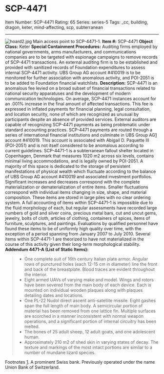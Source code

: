 # SCP-4471
Item Number: SCP-4471
Rating: 65
Series: series-5
Tags: _cc, building, dragon, keter, mind-affecting, scp, subterranean

---

![hoard2.jpg](https://scp-wiki.wdfiles.com/local--files/scp-4471/hoard2.jpg)
Main access point to SCP-4471-1.
**Item #:** SCP-4471
**Object Class:** Keter
**Special Containment Procedures:** Auditing firms employed by national governments, arms manufacturers, and communications companies are to be targeted with espionage campaigns to remove records of SCP-4471 transactions. An external auditing firm is to be established and provided with sanitized records of Foundation expenditures to assess internal SCP-4471 activity. UBS Group AG account #410019 is to be monitored for further association with anomalous activity, and POI-2051 is to be added to Foundation financial watchlists.
**Description:** SCP-4471 is an anomalous fee levied on a broad subset of financial transactions related to national security apparatuses and the development of modern communication technologies. On average, SCP-4471 instances account for an .001% increase in the final amount of affected transactions. This fee is expressed in inflated payments for financial planning, legal consultation, and location security, none of which are recognized as unusual by participants despite an absence of provided services. External auditors are capable of recognizing SCP-4471 payments as being problematic under standard accounting practices. SCP-4471 payments are routed through a series of international financial institutions and culminate in UBS Group AG[1](javascript:;) account #410019. This account is associated with Abigail D. Paquette III (POI-2051) and is not itself considered to be anomalous according to current guidelines.
SCP-4471-1 is a subterranean fallout shelter located in Copenhagen, Denmark that measures 1020 m2 across six levels, contains minimal living accommodations, and is legally owned by POI-2051. A majority of this space is dedicated to the storage of persistent manifestations of physical wealth which fluctuate according to the balance of UBS Group AG account #410019 and associated investment portfolios. Significant increases and decreases correspond with the complete materialization or dematerialization of entire items. Smaller fluctuations correspond with individual items changing in size, shape, and material composition. These items are stored in large piles with no clear ordering system.
A full accounting of items within SCP-4471-1 is impossible due to the fluid morphology of each, but regular assessments have recorded large numbers of gold and silver coins, precious metal bars, cut and uncut gems, jewelry, bolts of cloth, articles of clothing, containers of spices, items of furniture, sculptures, and paintings. Evaluations by qualified personnel have found these items to be of uniformly high quality over time, with the exception of a period spanning from January 2007 to July 2010. Several items within SCP-4471-1 are theorized to have not materialized in the course of this activity given their long-term morphological stability.
**Addendum 4471-A (List of Static Items):**
>   * One complete suit of 16th century Italian plate armor. Angular rows of punctured holes (each 12-15 cm in diameter) line the front and back of the breastplate. Blood traces are evident throughout the interior.
>   * Eight armed UAVs of varying make and model. Wings and rotors have been severed from the main body of each device. Each is mounted on individual wooden plaques along with plaques detailing dates and locations.
>   * One PL-22 Nudol direct ascent anti-satellite missile. Eight gashes span the full length of main body. A semicircular portion of material has been removed from one lattice fin. Multiple surfaces are scorched in a manner inconsistent with normal weapon operations, and a significant portion of internal circuitry has been melted.
>   * The bones of 25 adult sheep, 12 adult goats, and one adolescent human.
>   * Approximately 210 m2 of shed skin in varying states of decay. The texture and markings of the most intact portions are similar to a number of mundane lizard species.
> 

Footnotes
[1](javascript:;). A prominent Swiss bank. Previously operated under the name Union Bank of Switzerland.